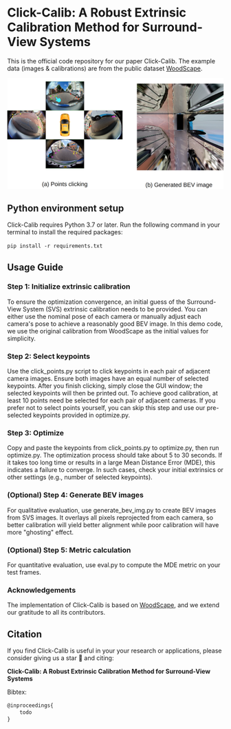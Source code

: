 # Click-Calib: A Robust Extrinsic Calibration Method for Surround-View Systems

This is the official code repository for our paper Click-Calib. The example data (images & calibrations) are from the public dataset [WoodScape](https://github.com/valeoai/WoodScape).

![Click-Calib](assets/click-calib.png)

## Python environment setup

Click-Calib requires Python 3.7 or later. Run the following command in your terminal to install the required packages:

`pip install -r requirements.txt`

## Usage Guide

### Step 1: Initialize extrinsic calibration

To ensure the optimization convergence, an initial guess of the Surround-View System (SVS) extrinsic calibration needs to be provided. You can either use the nominal pose of each camera or manually adjust each camera's pose to achieve a reasonably good BEV image. In this demo code, we use the original calibration from WoodScape as the initial values for simplicity.

### Step 2: Select keypoints

Use the click_points.py script to click keypoints in each pair of adjacent camera images. Ensure both images have an equal number of selected keypoints. After you finish clicking, simply close the GUI window; the selected keypoints will then be printed out. To achieve good calibration, at least 10 points need be selected for each pair of adjacent cameras. If you prefer not to select points yourself, you can skip this step and use our pre-selected keypoints provided in optimize.py.

### Step 3: Optimize

Copy and paste the keypoints from click_points.py to optimize.py, then run optimize.py. The optimization process should take about 5 to 30 seconds. If it takes too long time or results in a large Mean Distance Error (MDE), this indicates a failure to converge. In such cases, check your initial extrinsics or other settings (e.g., number of selected keypoints).

### (Optional) Step 4: Generate BEV images

For qualitative evaluation, use generate_bev_img.py to create BEV images from SVS images. It overlays all pixels reprojected from each camera, so better calibration will yield better alignment while poor calibration will have more "ghosting" effect.

### (Optional) Step 5: Metric calculation

For quantitative evaluation, use eval.py to compute the MDE metric on your test frames.

### Acknowledgements

The implementation of Click-Calib is based on [WoodScape](https://github.com/valeoai/WoodScape), and we extend our gratitude to all its contributors.

## Citation
If you find Click-Calib is useful in your your research or applications, please consider giving us a star 🌟 and citing:

**Click-Calib: A Robust Extrinsic Calibration Method for Surround-View Systems**

Bibtex:
```
@inproceedings{
    todo
}
```